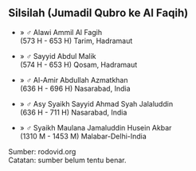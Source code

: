 ## Silsilah (Jumadil Qubro ke Al Faqih)

*	» ♂ Alawi Ammil Al Fagih
	<br/>(573 H - 653 H) Tarim, Hadramaut

*	» ♂ Sayyid Abdul Malik
	<br/>(574 H - 653 H) Qosam, Hadramaut

*	» ♂ Al-Amir Abdullah Azmatkhan
	<br/>(636 H - 696 H) Nasarabad, India

*	» ♂ Asy Syaikh Sayyid Ahmad Syah Jalaluddin
	<br/>(636 H - 711 H) Nasarabad, India

*	» ♂ Syaikh Maulana Jamaluddin Husein Akbar
	<br/>(1310 M - 1453 M) Malabar-Delhi-India

Sumber: rodovid.org<br/>
Catatan: sumber belum tentu benar.
